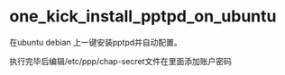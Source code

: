 one_kick_install_pptpd_on_ubuntu
================================

在ubuntu debian 上一键安装pptpd并自动配置。

执行完毕后编辑/etc/ppp/chap-secret文件在里面添加账户密码
